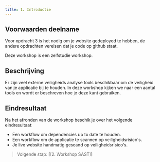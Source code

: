 ```yaml
---
title: 1. Introductie
---
```

## Voorwaarden deelname
Voor opdracht 3 is het nodig om je website gedeployed te hebben, de andere opdrachten vereisen dat je code op github staat.

Deze workshop is een zelfstudie workshop.
## Beschrijving
Er zijn veel externe veiligheids analyse tools beschikbaar om de veiligheid van je applicatie bij te houden. In deze workshop kijken we naar een aantal tools en wordt er beschreven hoe je deze kunt gebruiken.

## Eindresultaat
Na het afronden van de workshop beschik je over het volgende eindresultaat:

- Een workflow om dependencies up to date te houden.
- Een workflow om de applicatie te scannen op veiligheidsrisico's.
- Je live website handmatig gescand op veiligheidsrisico's.

> Volgende stap: [[2. Workshop SAST]]